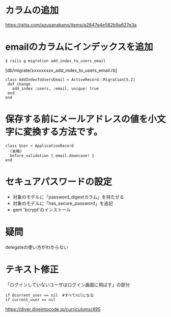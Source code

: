 # カラムの追加
https://qiita.com/azusanakano/items/a2847e4e582b9a627e3a
# emailのカラムにインデックスを追加
```
$ rails g migration add_index_to_users_email
```
[db/migrate/xxxxxxxxx_add_index_to_users_email.rb]
```
class AddIndexToUsersEmail < ActiveRecord::Migration[5.2]
 def change
   add_index :users, :email, unique: true
 end
end
```
# 保存する前にメールアドレスの値を小文字に変換する方法です。
```
class User < ApplicationRecord
  (省略)
  before_validation { email.downcase! }
end
```
# セキュアパスワードの設定
- 対象のモデルに「password_digestカラム」を持たせる
- 対象のモデルに「has_secure_password」を追記
- gem 'bcrypt'のインストール

# 疑問
delegateの使い方がわからない
　
# テキスト修正
「ログインしていないユーザはログイン画面に飛ばす」の部分
```
if @current_user == nil  #すべてnilになる
if current_user == nil
```
https://diver.diveintocode.jp/curriculums/495
